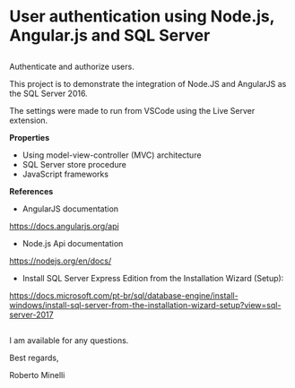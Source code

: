 # User authentication using Node.js, Angular.js and SQL Server

##
Authenticate and authorize users.

This project is to demonstrate the integration of Node.JS and AngularJS as the SQL Server 2016.

The settings were made to run from VSCode using the Live Server extension.

__Properties__
* Using model-view-controller (MVC) architecture
* SQL Server store procedure
* JavaScript frameworks

__References__

* AngularJS documentation

https://docs.angularjs.org/api

* Node.js Api documentation 

https://nodejs.org/en/docs/

* Install SQL Server Express Edition from the Installation Wizard (Setup):

https://docs.microsoft.com/pt-br/sql/database-engine/install-windows/install-sql-server-from-the-installation-wizard-setup?view=sql-server-2017


##
 I am available for any questions.

 Best regards, 

 Roberto Minelli
